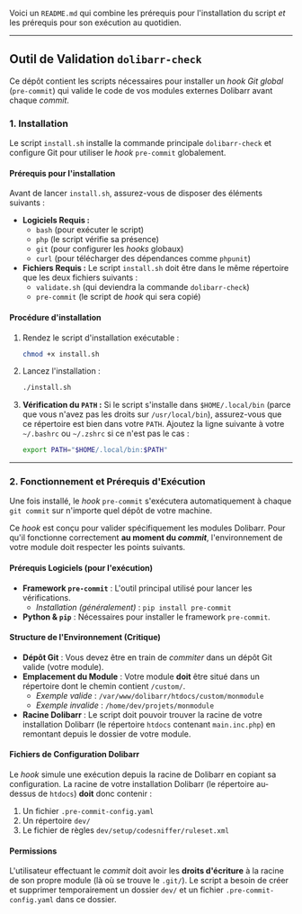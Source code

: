 Voici un `README.md` qui combine les prérequis pour l'installation du script *et* les prérequis pour son exécution au quotidien.

-----

## Outil de Validation `dolibarr-check`

Ce dépôt contient les scripts nécessaires pour installer un *hook Git global* (`pre-commit`) qui valide le code de vos modules externes Dolibarr avant chaque *commit*.

### 1\. Installation

Le script `install.sh` installe la commande principale `dolibarr-check` et configure Git pour utiliser le *hook* `pre-commit` globalement.

#### Prérequis pour l'installation

Avant de lancer `install.sh`, assurez-vous de disposer des éléments suivants :

* **Logiciels Requis :**
    * `bash` (pour exécuter le script)
    * `php` (le script vérifie sa présence)
    * `git` (pour configurer les *hooks* globaux)
    * `curl` (pour télécharger des dépendances comme `phpunit`)
* **Fichiers Requis :**
  Le script `install.sh` doit être dans le même répertoire que les deux fichiers suivants :
    * `validate.sh` (qui deviendra la commande `dolibarr-check`)
    * `pre-commit` (le script de *hook* qui sera copié)

#### Procédure d'installation

1.  Rendez le script d'installation exécutable :
    ```bash
    chmod +x install.sh
    ```
2.  Lancez l'installation :
    ```bash
    ./install.sh
    ```
3.  **Vérification du `PATH` :**
    Si le script s'installe dans `$HOME/.local/bin` (parce que vous n'avez pas les droits sur `/usr/local/bin`), assurez-vous que ce répertoire est bien dans votre `PATH`. Ajoutez la ligne suivante à votre `~/.bashrc` ou `~/.zshrc` si ce n'est pas le cas :
    ```bash
    export PATH="$HOME/.local/bin:$PATH"
    ```

-----

### 2\. Fonctionnement et Prérequis d'Exécution

Une fois installé, le *hook* `pre-commit` s'exécutera automatiquement à chaque `git commit` sur n'importe quel dépôt de votre machine.

Ce *hook* est conçu pour valider spécifiquement les modules Dolibarr. Pour qu'il fonctionne correctement **au moment du *commit***, l'environnement de votre module doit respecter les points suivants.

#### Prérequis Logiciels (pour l'exécution)

* **Framework `pre-commit`** : L'outil principal utilisé pour lancer les vérifications.
    * *Installation (généralement)* : `pip install pre-commit`
* **Python & `pip`** : Nécessaires pour installer le framework `pre-commit`.

#### Structure de l'Environnement (Critique)

* **Dépôt Git** : Vous devez être en train de *commiter* dans un dépôt Git valide (votre module).
* **Emplacement du Module** : Votre module **doit** être situé dans un répertoire dont le chemin contient `/custom/`.
    * *Exemple valide* : `/var/www/dolibarr/htdocs/custom/monmodule`
    * *Exemple invalide* : `/home/dev/projets/monmodule`
* **Racine Dolibarr** : Le script doit pouvoir trouver la racine de votre installation Dolibarr (le répertoire `htdocs` contenant `main.inc.php`) en remontant depuis le dossier de votre module.

#### Fichiers de Configuration Dolibarr

Le *hook* simule une exécution depuis la racine de Dolibarr en copiant sa configuration. La racine de votre installation Dolibarr (le répertoire au-dessus de `htdocs`) **doit** donc contenir :

1.  Un fichier `.pre-commit-config.yaml`
2.  Un répertoire `dev/`
3.  Le fichier de règles `dev/setup/codesniffer/ruleset.xml`

#### Permissions

L'utilisateur effectuant le *commit* doit avoir les **droits d'écriture** à la racine de son propre module (là où se trouve le `.git/`). Le script a besoin de créer et supprimer temporairement un dossier `dev/` et un fichier `.pre-commit-config.yaml` dans ce dossier.